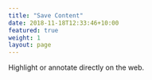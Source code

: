 ```yaml
---
title: "Save Content"
date: 2018-11-18T12:33:46+10:00
featured: true
weight: 1
layout: page
---
```


Highlight or annotate directly on the web.
